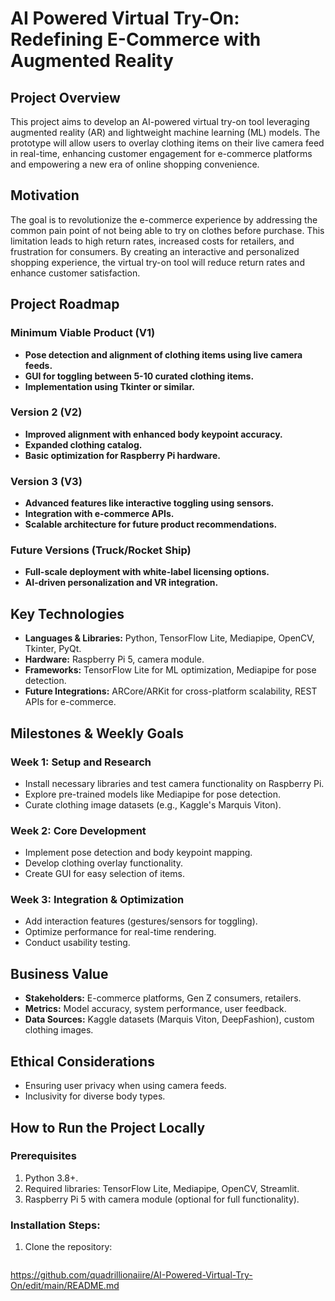 # AI Powered Virtual Try-On: Redefining E-Commerce with Augmented Reality

## Project Overview
This project aims to develop an AI-powered virtual try-on tool leveraging augmented reality (AR) and lightweight machine learning (ML) models. The prototype will allow users to overlay clothing items on their live camera feed in real-time, enhancing customer engagement for e-commerce platforms and empowering a new era of online shopping convenience.

## Motivation
The goal is to revolutionize the e-commerce experience by addressing the common pain point of not being able to try on clothes before purchase. This limitation leads to high return rates, increased costs for retailers, and frustration for consumers. By creating an interactive and personalized shopping experience, the virtual try-on tool will reduce return rates and enhance customer satisfaction.

## Project Roadmap

### Minimum Viable Product (V1)
- **Pose detection and alignment of clothing items using live camera feeds.**
- **GUI for toggling between 5-10 curated clothing items.**
- **Implementation using Tkinter or similar.**

### Version 2 (V2)
- **Improved alignment with enhanced body keypoint accuracy.**
- **Expanded clothing catalog.**
- **Basic optimization for Raspberry Pi hardware.**

### Version 3 (V3)
- **Advanced features like interactive toggling using sensors.**
- **Integration with e-commerce APIs.**
- **Scalable architecture for future product recommendations.**

### Future Versions (Truck/Rocket Ship)
- **Full-scale deployment with white-label licensing options.**
- **AI-driven personalization and VR integration.**

## Key Technologies
- **Languages & Libraries:** Python, TensorFlow Lite, Mediapipe, OpenCV, Tkinter, PyQt.
- **Hardware:** Raspberry Pi 5, camera module.
- **Frameworks:** TensorFlow Lite for ML optimization, Mediapipe for pose detection.
- **Future Integrations:** ARCore/ARKit for cross-platform scalability, REST APIs for e-commerce.

## Milestones & Weekly Goals

### Week 1: Setup and Research
- Install necessary libraries and test camera functionality on Raspberry Pi.
- Explore pre-trained models like Mediapipe for pose detection.
- Curate clothing image datasets (e.g., Kaggle's Marquis Viton).

### Week 2: Core Development
- Implement pose detection and body keypoint mapping.
- Develop clothing overlay functionality.
- Create GUI for easy selection of items.

### Week 3: Integration & Optimization
- Add interaction features (gestures/sensors for toggling).
- Optimize performance for real-time rendering.
- Conduct usability testing.

## Business Value
- **Stakeholders:** E-commerce platforms, Gen Z consumers, retailers.
- **Metrics:** Model accuracy, system performance, user feedback.
- **Data Sources:** Kaggle datasets (Marquis Viton, DeepFashion), custom clothing images.

## Ethical Considerations
- Ensuring user privacy when using camera feeds.
- Inclusivity for diverse body types.

## How to Run the Project Locally

### Prerequisites
1. Python 3.8+.
2. Required libraries: TensorFlow Lite, Mediapipe, OpenCV, Streamlit.
3. Raspberry Pi 5 with camera module (optional for full functionality).

### Installation Steps:
1. Clone the repository:
   ```bash
 https://github.com/quadrillionaiire/AI-Powered-Virtual-Try-On/edit/main/README.md

